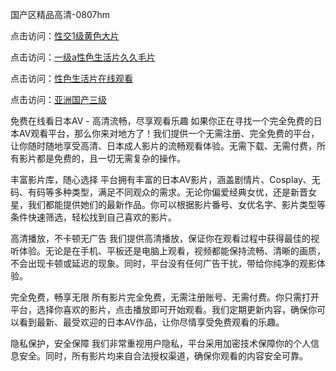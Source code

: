 国产区精品高清-0807hm

点击访问：<a href="https://heiliao2dmwwy.pages.dev">性交1级黄色大片</a>

点击访问：<a href="https://heiliaoga6s9v.pages.dev">一级a性色生活片久久毛片</a>

点击访问：<a href="https://heiliaoxqkkct.pages.dev">性色生活片在线观看</a>

点击访问：<a href="https://heiliaoga6s9v.pages.dev">亚洲国产三级</a>

免费在线看日本AV - 高清流畅，尽享观看乐趣
如果你正在寻找一个完全免费的日本AV观看平台，那么你来对地方了！我们提供一个无需注册、完全免费的平台，让你随时随地享受高清、日本成人影片的流畅观看体验。无需下载、无需付费，所有影片都是免费的，且一切无需复杂的操作。

丰富影片库，随心选择
平台拥有丰富的日本AV影片，涵盖剧情片、Cosplay、无码、有码等多种类型，满足不同观众的需求。无论你偏爱经典女优，还是新晋女星，我们都能提供她们的最新作品。你可以根据影片番号、女优名字、影片类型等条件快速筛选，轻松找到自己喜欢的影片。

高清播放，不卡顿无广告
我们提供高清播放，保证你在观看过程中获得最佳的视听体验。无论是在手机、平板还是电脑上观看，视频都能保持流畅、清晰的画质，不会出现卡顿或延迟的现象。同时，平台没有任何广告干扰，带给你纯净的观影体验。

完全免费，畅享无限
所有影片完全免费，无需注册账号、无需付费。你只需打开平台，选择你喜欢的影片，点击播放即可开始观看。我们定期更新内容，确保你可以看到最新、最受欢迎的日本AV作品，让你尽情享受免费观看的乐趣。

隐私保护，安全保障
我们非常重视用户隐私，平台采用加密技术保障你的个人信息安全。同时，所有影片均来自合法授权渠道，确保你观看的内容安全可靠。


<span style="display:none;">[Canonical link](https://github.com/yan7852/46777 ）</span>
